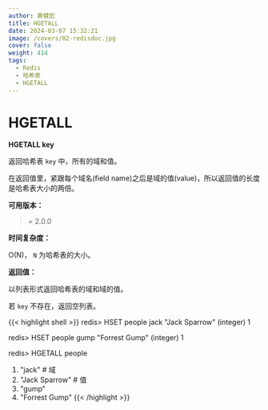```yaml
---
author: 黄健宏
title: HGETALL
date: 2024-03-07 15:32:21
image: /covers/02-redisdoc.jpg
cover: false
weight: 414
tags:
  - Redis
  - 哈希表
  - HGETALL
---
```


# HGETALL

**HGETALL key**

返回哈希表 `key` 中，所有的域和值。

在返回值里，紧跟每个域名(field name)之后是域的值(value)，所以返回值的长度是哈希表大小的两倍。

**可用版本：**

>= 2.0.0

**时间复杂度：**

O(N)， `N` 为哈希表的大小。

**返回值：**

以列表形式返回哈希表的域和域的值。

若 `key` 不存在，返回空列表。

{{< highlight shell >}}
redis> HSET people jack "Jack Sparrow"
(integer) 1

redis> HSET people gump "Forrest Gump"
(integer) 1

redis> HGETALL people
1) "jack"          # 域
2) "Jack Sparrow"  # 值
3) "gump"
4) "Forrest Gump"
{{< /highlight >}}
